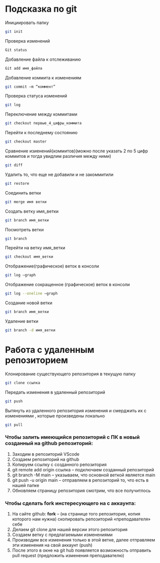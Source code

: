 # Подсказка по git

Инициировать папку
```sh
git init
```
Проверка изменений
```sh 
Git status
```
Добавление файла к отслеживанию
```sh 
Git add имя_файла
```
Добавление коммита к изменениям
```sh 
git commit –m “коммент”
```
Проверка статуса изменений
```sh 
git log
```
Переключение между коммитами
```sh 
git checkout первые_4_цифры_коммита
```
Перейти к последнему состоянию
```sh 
git checkout master
```
Сравнение изиенений(коммитов)(можно после указать 2 по 5 
цифр коммитов и тогда увидлим различия между ними)
```sh 
git diff 
```
Удалить то, что еще не добавили и не закоммитили
```sh 
git restore
```
Соединить ветки
```sh 
git merge имя ветки
```
Создать ветку имя_ветки
```sh 
git branch имя_ветки
```
Посмотреть ветки
```sh 
git branch
```
Перейти на ветку имя_ветки
```sh 
git checkout имя_ветки
```
Отображение(графическое) веток в консоли
```sh 
git log –graph
```
Отображение сокращенное (графическое) веток в консоли
```sh 
git log --oneline –graph
```

Создание новой ветки
```sh 
git branch имя_ветки
```
Удаление ветки
```sh 
git branch -d имя_ветки
```

# Работа с удаленным репозиторием

Клонирование существующего репозитория в текущую папку
```sh 
git clone ссылка
```

Передать изменения в удаленный репозиторий
```sh 
git push 
```
Вытянуть из удаленного репозитория изменения и смерджить их с изменениями , которые произведены локально
```sh 
git pull 
```


### Чтобы **залить имеющийся репозиторий** с ПК в новый созданный на github репозиторий:
1.	Заходим в репозиторий VScode 
3.	Создаем репозиторий на github
4.	Копируем ссылку с созданного репозитория
5.	git remote add origin ссылка – подключаем созданный репозиторий
6.	git branch -M main – указываем, что основной веткой является main
7.	git push -u origin main – отправляем в репозиторий то, что есть в нашей папке
8.	Обновляем страницу репозитория смотрим, что все получитлось


### Чтобы сделать **fork** инстересующего на с аккаунта:
1.	На сайте github: 
    **fork** – (на странице того репозитория, копия которого нам нужна) скопировать репозиторий «преподавателя» себе
2.	Делаем git clone для нашей версии этого репозитория
3.	Создаем ветку с предлагаемыми изменениями
4.	Производим все изменения только в этой ветке, далее отправляем эти изменения на свой аккаунт (push)
5.	После этого в окне на git hub появляется возможность отправить pull request (предложить изменения преподавателю)

